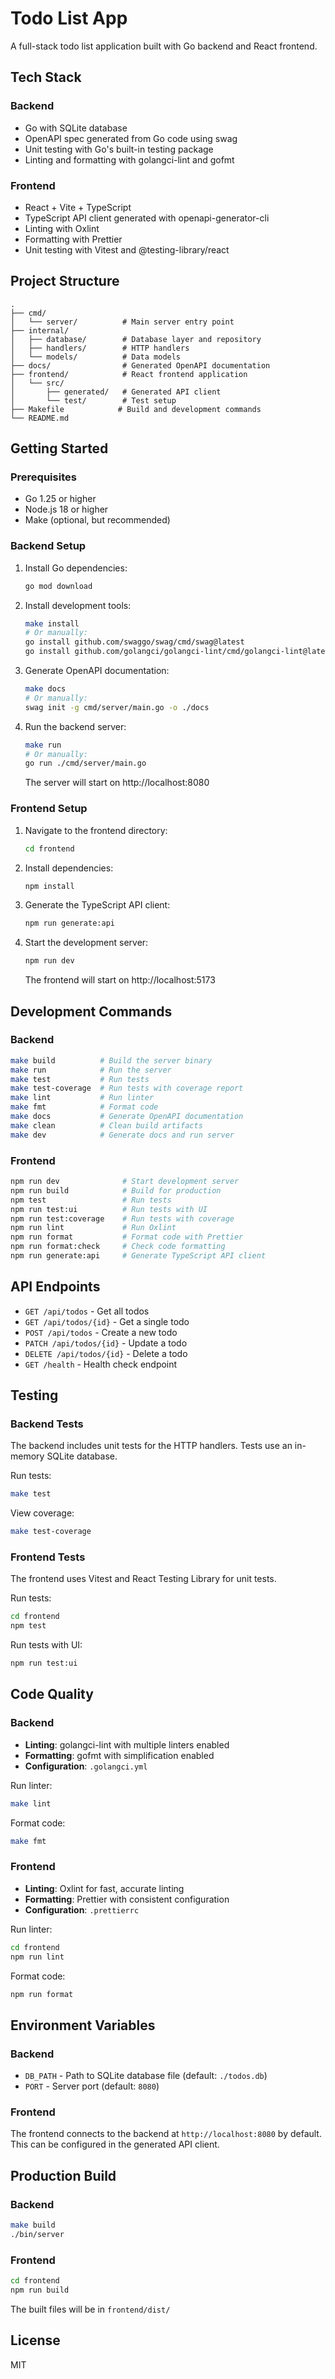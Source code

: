 # Todo List App

A full-stack todo list application built with Go backend and React frontend.

## Tech Stack

### Backend
- Go with SQLite database
- OpenAPI spec generated from Go code using swag
- Unit testing with Go's built-in testing package
- Linting and formatting with golangci-lint and gofmt

### Frontend
- React + Vite + TypeScript
- TypeScript API client generated with openapi-generator-cli
- Linting with Oxlint
- Formatting with Prettier
- Unit testing with Vitest and @testing-library/react

## Project Structure

```
.
├── cmd/
│   └── server/          # Main server entry point
├── internal/
│   ├── database/        # Database layer and repository
│   ├── handlers/        # HTTP handlers
│   └── models/          # Data models
├── docs/                # Generated OpenAPI documentation
├── frontend/            # React frontend application
│   └── src/
│       ├── generated/   # Generated API client
│       └── test/        # Test setup
├── Makefile            # Build and development commands
└── README.md
```

## Getting Started

### Prerequisites

- Go 1.25 or higher
- Node.js 18 or higher
- Make (optional, but recommended)

### Backend Setup

1. Install Go dependencies:
   ```bash
   go mod download
   ```

2. Install development tools:
   ```bash
   make install
   # Or manually:
   go install github.com/swaggo/swag/cmd/swag@latest
   go install github.com/golangci/golangci-lint/cmd/golangci-lint@latest
   ```

3. Generate OpenAPI documentation:
   ```bash
   make docs
   # Or manually:
   swag init -g cmd/server/main.go -o ./docs
   ```

4. Run the backend server:
   ```bash
   make run
   # Or manually:
   go run ./cmd/server/main.go
   ```

   The server will start on http://localhost:8080

### Frontend Setup

1. Navigate to the frontend directory:
   ```bash
   cd frontend
   ```

2. Install dependencies:
   ```bash
   npm install
   ```

3. Generate the TypeScript API client:
   ```bash
   npm run generate:api
   ```

4. Start the development server:
   ```bash
   npm run dev
   ```

   The frontend will start on http://localhost:5173

## Development Commands

### Backend

```bash
make build          # Build the server binary
make run            # Run the server
make test           # Run tests
make test-coverage  # Run tests with coverage report
make lint           # Run linter
make fmt            # Format code
make docs           # Generate OpenAPI documentation
make clean          # Clean build artifacts
make dev            # Generate docs and run server
```

### Frontend

```bash
npm run dev              # Start development server
npm run build            # Build for production
npm test                 # Run tests
npm run test:ui          # Run tests with UI
npm run test:coverage    # Run tests with coverage
npm run lint             # Run Oxlint
npm run format           # Format code with Prettier
npm run format:check     # Check code formatting
npm run generate:api     # Generate TypeScript API client
```

## API Endpoints

- `GET /api/todos` - Get all todos
- `GET /api/todos/{id}` - Get a single todo
- `POST /api/todos` - Create a new todo
- `PATCH /api/todos/{id}` - Update a todo
- `DELETE /api/todos/{id}` - Delete a todo
- `GET /health` - Health check endpoint

## Testing

### Backend Tests

The backend includes unit tests for the HTTP handlers. Tests use an in-memory SQLite database.

Run tests:
```bash
make test
```

View coverage:
```bash
make test-coverage
```

### Frontend Tests

The frontend uses Vitest and React Testing Library for unit tests.

Run tests:
```bash
cd frontend
npm test
```

Run tests with UI:
```bash
npm run test:ui
```

## Code Quality

### Backend

- **Linting**: golangci-lint with multiple linters enabled
- **Formatting**: gofmt with simplification enabled
- **Configuration**: `.golangci.yml`

Run linter:
```bash
make lint
```

Format code:
```bash
make fmt
```

### Frontend

- **Linting**: Oxlint for fast, accurate linting
- **Formatting**: Prettier with consistent configuration
- **Configuration**: `.prettierrc`

Run linter:
```bash
cd frontend
npm run lint
```

Format code:
```bash
npm run format
```

## Environment Variables

### Backend

- `DB_PATH` - Path to SQLite database file (default: `./todos.db`)
- `PORT` - Server port (default: `8080`)

### Frontend

The frontend connects to the backend at `http://localhost:8080` by default. This can be configured in the generated API client.

## Production Build

### Backend

```bash
make build
./bin/server
```

### Frontend

```bash
cd frontend
npm run build
```

The built files will be in `frontend/dist/`

## License

MIT

